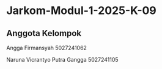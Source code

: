 # Jarkom-Modul-1-2025-K-09

## Anggota Kelompok

Angga Firmansyah 5027241062


Naruna Vicrantyo Putra Gangga 5027241105
